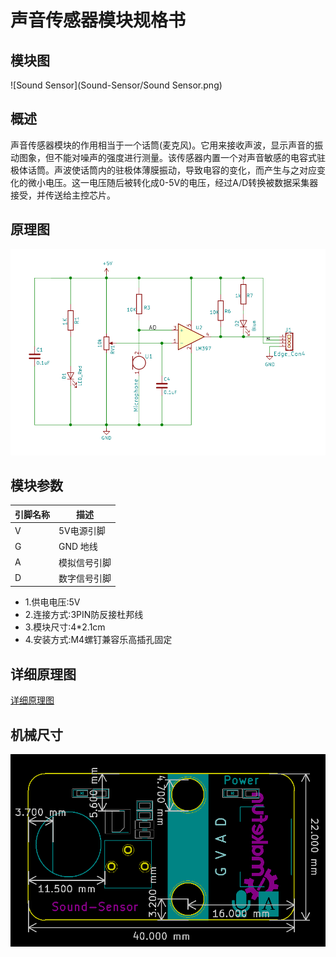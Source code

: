 # 声音传感器模块规格书

## 模块图

![Sound Sensor](Sound-Sensor/Sound Sensor.png)

## 概述

​		声音传感器模块的作用相当于一个话筒(麦克风)。它用来接收声波，显示声音的振动图象，但不能对噪声的强度进行测量。该传感器内置一个对声音敏感的电容式驻极体话筒。声波使话筒内的驻极体薄膜振动，导致电容的变化，而产生与之对应变化的微小电压。这一电压随后被转化成0-5V的电压，经过A/D转换被数据采集器接受，并传送给主控芯片。

## 原理图

![原理图](Sound-Sensor/19.png)

## 模块参数

| 引脚名称 | 描述         |
| -------- | ------------ |
| V        | 5V电源引脚   |
| G        | GND 地线     |
| A        | 模拟信号引脚 |
| D        | 数字信号引脚 |

*  1.供电电压:5V
*  2.连接方式:3PIN防反接杜邦线
*  3.模块尺寸:4*2.1cm
*  4.安装方式:M4螺钉兼容乐高插孔固定

## 详细原理图

 [详细原理图](Sound-Sensor/11.pdf) 

## 机械尺寸

![机械尺寸图](Sound-Sensor/13.png)